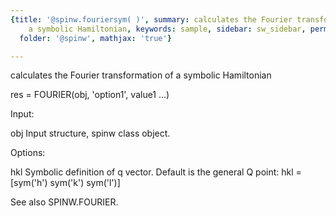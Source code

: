 ```yaml
---
{title: '@spinw.fouriersym( )', summary: calculates the Fourier transformation of
    a symbolic Hamiltonian, keywords: sample, sidebar: sw_sidebar, permalink: spinw_fouriersym.html,
  folder: '@spinw', mathjax: 'true'}

---
```

calculates the Fourier transformation of a symbolic Hamiltonian
 
res = FOURIER(obj, 'option1', value1 ...)
 
Input:
 
obj           Input structure, spinw class object.
 
Options:
 
hkl           Symbolic definition of q vector. Default is the general Q
              point:
                  hkl = [sym('h') sym('k') sym('l')]
 
 
 
See also SPINW.FOURIER.
 
